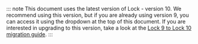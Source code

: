 ::: note
This document uses the latest version of Lock - version 10. We recommend using this version, but if you are already using version 9, you can access it using the dropdown at the top of this document. If you are interested in upgrading to this version, take a look at the <a href="/libraries/lock/v10/migration-guide">Lock 9 to Lock 10 migration guide</a>.
:::
